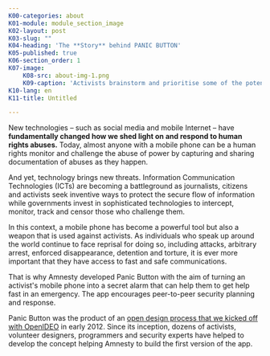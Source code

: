 ```yaml
---
K00-categories: about
K01-module: module_section_image
K02-layout: post
K03-slug: ""
K04-heading: 'The **Story** behind PANIC BUTTON'
K05-published: true
K06-section_order: 1
K07-image:
    K08-src: about-img-1.png
    K09-caption: 'Activists brainstorm and prioritise some of the potential features for ‘Panic Button’ in an open design workshop in Nairobi. © Amnesty International'
K10-lang: en
K11-title: Untitled

---
```


New technologies – such as social media and mobile Internet – have **fundamentally changed how we shed light on and respond to human rights abuses.** Today, almost anyone with a mobile phone can be a human rights monitor and challenge the abuse of power by capturing and sharing documentation of abuses as they happen.

And yet, technology brings new threats. Information Communication Technologies (ICTs) are becoming a battleground as journalists, citizens and  activists seek inventive ways to protect the secure flow of information while governments invest in sophisticated technologies to intercept, monitor,  track and censor those who challenge them.

In this context, a mobile phone has become a powerful tool but also a weapon that is used against activists. As individuals who speak up around the world continue to face reprisal for doing so, including attacks, arbitrary arrest, enforced disappearance, detention and torture, it is ever more important that they have access to fast and safe communications.

That is why Amnesty developed Panic Button with the aim of turning an activist's mobile phone into a secret alarm that can help them to get help fast in an emergency. The app encourages peer-to-peer security planning and response.

Panic Button was the product of an [open design process that we kicked off with OpenIDEO](https://challenges.openideo.com/challenge/amnesty/brief.html) in early 2012. Since its inception, dozens of activists, volunteer designers, programmers and security experts have helped to develop the concept helping Amnesty to build the first version of the app.